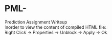 # PML-
Prediction Assignment Writeup<br/>
Inorder to view the content of compiled HTML file:<br/>
Right Click -> Properties -> Unblock -> Apply -> Ok
